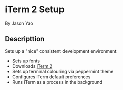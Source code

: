# iTerm 2 Setup
By Jason Yao

## Descripttion
Sets up a "nice" consistent development environment:
- Sets up fonts
- Downloads [iTerm 2](https://www.iterm2.com/downloads.html)
- Sets up terminal colouring via peppermint theme
- Configures iTerm default preferences
- Runs iTerm as a process in the background

